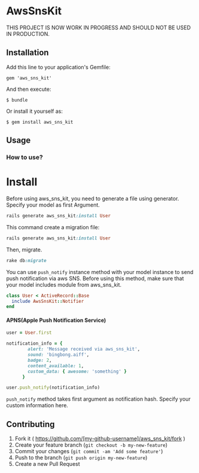 # AwsSnsKit

THIS PROJECT IS NOW WORK IN PROGRESS AND SHOULD NOT BE USED IN PRODUCTION.


## Installation

Add this line to your application's Gemfile:

    gem 'aws_sns_kit'

And then execute:

    $ bundle

Or install it yourself as:

    $ gem install aws_sns_kit

## Usage

### How to use?

# Install

Before using aws_sns_kit, you need to generate a file using generator.
Specify your model as first Argument.

```ruby
rails generate aws_sns_kit:install User
```

This command create a migration file:

```ruby
rails generate aws_sns_kit:install User
```

Then, migrate.

```ruby
rake db:migrate
```

You can use `push_notify` instance method with your model instance to send push notification via aws SNS.
Before using this method, make sure that your model includes module from aws_sns_kit.

```ruby
class User < ActiveRecord::Base
  include AwsSnsKit::Notifier
end
```


#### APNS(Apple Push Notification Service)

```ruby
user = User.first

notification_info = {
        alert: 'Message received via aws_sns_kit',
        sound: 'bingbong.aiff',
        badge: 2,
        content_available: 1,
        custom_data: { awesome: 'something' }
      }

user.push_notify(notification_info)
```

`push_notify` method takes first argument as notification hash. Specify your custom information here.

## Contributing

1. Fork it ( https://github.com/[my-github-username]/aws_sns_kit/fork )
2. Create your feature branch (`git checkout -b my-new-feature`)
3. Commit your changes (`git commit -am 'Add some feature'`)
4. Push to the branch (`git push origin my-new-feature`)
5. Create a new Pull Request
